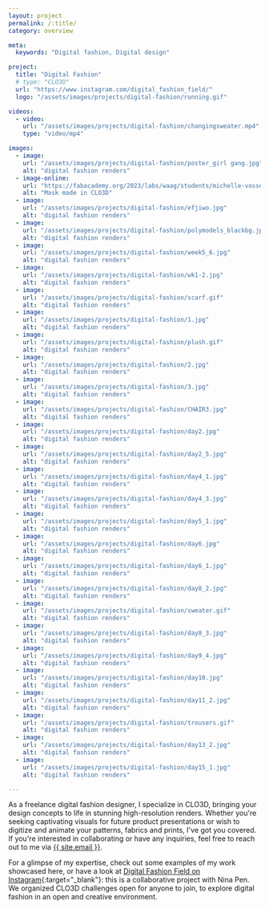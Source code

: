 ```yaml
---
layout: project
permalink: /:title/
category: overview

meta:
  keywords: "Digital fashion, Digital design"

project:
  title: "Digital Fashion"
  # type: "CLO3D"
  url: "https://www.instagram.com/digital_fashion_field/"
  logo: "/assets/images/projects/digital-fashion/running.gif"

videos:
  - video:
    url: "/assets/images/projects/digital-fashion/changingsweater.mp4"
    type: "video/mp4"

images:
  - image:
    url: "/assets/images/projects/digital-fashion/poster_girl gang.jpg"
    alt: "digital fashion renders"
  - image-online:
    url: "https://fabacademy.org/2023/labs/waag/students/michelle-vossen/assets/images/weeks/week2/clo3d/head-render.gif"
    alt: "Mask made in CLO3D"
  - image:
    url: "/assets/images/projects/digital-fashion/efjiwo.jpg"
    alt: "digital fashion renders"
  - image:
    url: "/assets/images/projects/digital-fashion/polymodels_blackbg.jpg"
    alt: "digital fashion renders"
  - image:
    url: "/assets/images/projects/digital-fashion/week5_6.jpg"
    alt: "digital fashion renders"
  - image:
    url: "/assets/images/projects/digital-fashion/wk1-2.jpg"
    alt: "digital fashion renders"
  - image:
    url: "/assets/images/projects/digital-fashion/scarf.gif"
    alt: "digital fashion renders"
  - image:
    url: "/assets/images/projects/digital-fashion/1.jpg"
    alt: "digital fashion renders"
  - image:
    url: "/assets/images/projects/digital-fashion/plush.gif"
    alt: "digital fashion renders"
  - image:
    url: "/assets/images/projects/digital-fashion/2.jpg"
    alt: "digital fashion renders"
  - image:
    url: "/assets/images/projects/digital-fashion/3.jpg"
    alt: "digital fashion renders"
  - image:
    url: "/assets/images/projects/digital-fashion/CHAIR3.jpg"
    alt: "digital fashion renders"
  - image:
    url: "/assets/images/projects/digital-fashion/day2.jpg"
    alt: "digital fashion renders"
  - image:
    url: "/assets/images/projects/digital-fashion/day2_5.jpg"
    alt: "digital fashion renders"
  - image:
    url: "/assets/images/projects/digital-fashion/day4_1.jpg"
    alt: "digital fashion renders"
  - image:
    url: "/assets/images/projects/digital-fashion/day4_3.jpg"
    alt: "digital fashion renders"
  - image:
    url: "/assets/images/projects/digital-fashion/day5_1.jpg"
    alt: "digital fashion renders"
  - image:
    url: "/assets/images/projects/digital-fashion/day6.jpg"
    alt: "digital fashion renders"
  - image:
    url: "/assets/images/projects/digital-fashion/day6_1.jpg"
    alt: "digital fashion renders"
  - image:
    url: "/assets/images/projects/digital-fashion/day8_2.jpg"
    alt: "digital fashion renders"
  - image:
    url: "/assets/images/projects/digital-fashion/sweater.gif"
    alt: "digital fashion renders"
  - image:
    url: "/assets/images/projects/digital-fashion/day8_3.jpg"
    alt: "digital fashion renders"
  - image:
    url: "/assets/images/projects/digital-fashion/day9_4.jpg"
    alt: "digital fashion renders"
  - image:
    url: "/assets/images/projects/digital-fashion/day10.jpg"
    alt: "digital fashion renders"
  - image:
    url: "/assets/images/projects/digital-fashion/day11_2.jpg"
    alt: "digital fashion renders"
  - image:
    url: "/assets/images/projects/digital-fashion/trousers.gif"
    alt: "digital fashion renders"
  - image:
    url: "/assets/images/projects/digital-fashion/day13_2.jpg"
    alt: "digital fashion renders"
  - image:
    url: "/assets/images/projects/digital-fashion/day15_1.jpg"
    alt: "digital fashion renders"

---
```

As a freelance digital fashion designer, I specialize in CLO3D, bringing your design concepts to life in stunning high-resolution renders. Whether you're seeking captivating visuals for future product presentations or wish to digitize and animate your patterns, fabrics and prints, I've got you covered. If you're interested in collaborating or have any inquiries, feel free to reach out to me via <a title="{{ site.email }}" href="mailto:{{ site.email }}">{{ site.email }}</a>.

For a glimpse of my expertise, check out some examples of my work showcased here, or have a look at [Digital Fashion Field on Instagram](https://www.instagram.com/digitalfashionfield/){:target="_blank"}: this is a collaborative project with Nina Pen. We organized CLO3D challenges open for anyone to join, to explore digital fashion in an open and creative environment.


